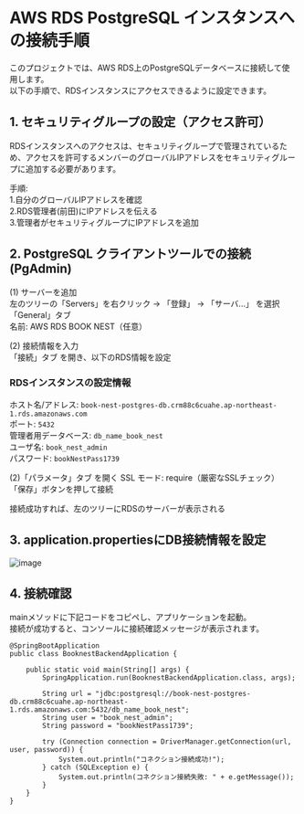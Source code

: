 # AWS RDS PostgreSQL インスタンスへの接続手順
このプロジェクトでは、AWS RDS上のPostgreSQLデータベースに接続して使用します。  
以下の手順で、RDSインスタンスにアクセスできるように設定できます。
  
## 1. セキュリティグループの設定（アクセス許可）  
RDSインスタンスへのアクセスは、セキュリティグループで管理されているため、アクセスを許可するメンバーのグローバルIPアドレスをセキュリティグループに追加する必要があります。  

手順:  
1.自分のグローバルIPアドレスを確認  
2.RDS管理者(前田)にIPアドレスを伝える  
3.管理者がセキュリティグループにIPアドレスを追加  

## 2. PostgreSQL クライアントツールでの接続(PgAdmin)  

(1) サーバーを追加  
左のツリーの「Servers」を右クリック → 「登録」 → 「サーバ...」 を選択  
「General」タブ  
名前: AWS RDS BOOK NEST（任意）  

(2) 接続情報を入力  
「接続」タブ を開き、以下のRDS情報を設定  
  
### RDSインスタンスの設定情報 
ホスト名/アドレス: `book-nest-postgres-db.crm88c6cuahe.ap-northeast-1.rds.amazonaws.com`  
ポート: `5432`  
管理者用データベース: `db_name_book_nest`  
ユーザ名:	`book_nest_admin`   
パスワード:	`bookNestPass1739`  

(2)「パラメータ」タブ を開く
SSL モード: require（厳密なSSLチェック）  
「保存」ボタンを押して接続  

接続成功すれば、左のツリーにRDSのサーバーが表示される  

## 3. application.propertiesにDB接続情報を設定  
![image](https://github.com/user-attachments/assets/f1537478-b317-4e16-b0f5-f3ea38353e33)

  
## 4. 接続確認  
mainメソッドに下記コードをコピペし、アプリケーションを起動。  
接続が成功すると、コンソールに接続確認メッセージが表示されます。  
```
@SpringBootApplication
public class BooknestBackendApplication {

	public static void main(String[] args) {
		SpringApplication.run(BooknestBackendApplication.class, args);  
		
        String url = "jdbc:postgresql://book-nest-postgres-db.crm88c6cuahe.ap-northeast-1.rds.amazonaws.com:5432/db_name_book_nest";  
        String user = "book_nest_admin";  
        String password = "bookNestPass1739";  

        try (Connection connection = DriverManager.getConnection(url, user, password)) {  
            System.out.println("コネクション接続成功!");  
        } catch (SQLException e) {  
            System.out.println(コネクション接続失敗: " + e.getMessage());  
        }
	}
}
```
